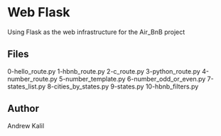 # Web Flask

Using Flask as the web infrastructure for the Air_BnB project

## Files

0-hello_route.py
1-hbnb_route.py
2-c_route.py
3-python_route.py
4-number_route.py
5-number_template.py
6-number_odd_or_even.py
7-states_list.py
8-cities_by_states.py
9-states.py
10-hbnb_filters.py

## Author

Andrew Kalil
